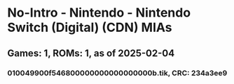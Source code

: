 # No-Intro - Nintendo - Nintendo Switch (Digital) (CDN) MIAs
## Games: 1, ROMs: 1, as of 2025-02-04
### 010049900f546800000000000000000b.tik, CRC: 234a3ee9
